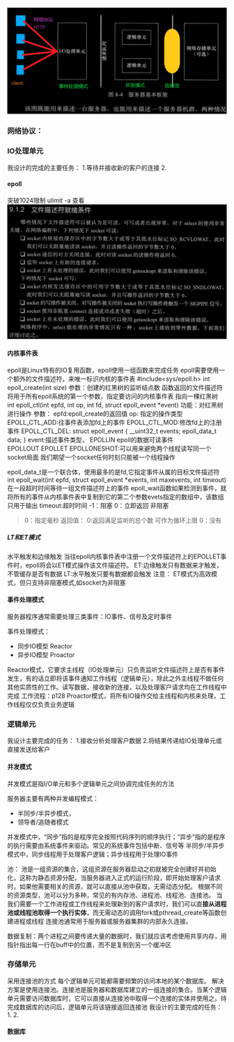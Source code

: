 ![](images\服务器框架.png)

### 网络协议：



### IO处理单元
我设计的完成的主要任务：
1.等待并接收新的客户的连接
2.
#### epoll
突破1024限制
ulimit -a 查看
![](images\文件描述符就绪事件.png)
#### 内核事件表
epoll是Linux特有的IO复用函数，epoll使用一组函数来完成任务
epoll需要使用一个额外的文件描述符，来唯一标识内核的事件表
 #include<sys/epoll.h>
 int epoll_create(int size)
 参数：创建的红黑树的监听结点数
 函数返回的文件描述符将用于所有epoll系统的第一个参数，指定要访问的内核事件表
 指向一棵红黑树
int epoll_ctl(int epfd, int op, int fd, struct epoll_event *event)
功能：对红黑树进行操作
参数：
epfd:epoll_create的返回值
op: 指定的操作类型
EPOLL_CTL_ADD:往事件表添加fd上的事件
EPOLL_CTL_MOD:修改fd上的注册事件
EPOLL_CTL_DEL:
struct epoll_event
{
    __uint32_t events;
    epoll_data_t data;
}
event:描述事件类型，
EPOLLIN epoll的数据可读事件   
EPOLLOUT
EPOLLET
EPOLLONESHOT:可以用来避免两个线程读写同一个socket局面
我们期望一个socket任何时刻只能被一个线程操作

epoll_data_t是一个联合体，使用最多的是fd,它指定事件从属的目标文件描述符
int epoll_wait(int epfd, struct epoll_event *events, int maxevents, int timeout)
在一段超时时间等待一组文件描述符上的事件
epoll_wait函数如果检测到事件，就将所有的事件从内核事件表中复制到它的第二个参数evets指定的数组中，该数组只用于输出
timeout:超时时间
-1：阻塞
0：立即返回 非阻塞
>0：指定毫秒
返回值：
>0:返回满足监听的总个数 可作为循环上限
0：没有


##### LT和ET模式
水平触发和边缘触发
当往epoll内核事件表中注册一个文件描述符上的EPOLLET事件时，epoll将会以ET模式操作该文件描述符。
ET:边缘触发只有数据来才触发，不管缓存是否有数据
LT:水平触发只要有数据都会触发
注意：
ET模式为高效模式，但只支持非阻塞模式,如socket为非阻塞







#### 事件处理模式
服务器程序通常需要处理三类事件：IO事件、信号及定时事件

事件处理模式：
- 同步IO模型 Reactor 
- 异步IO模型 Proactor

Reactor模式，它要求主线程（IO处理单元）只负责监听文件描述符上是否有事件发生，有的话立即将该事件通知工作线程（逻辑单元），除此之外主线程不做任何其他实质性的工作。读写数据，接收新的连接，以及处理客户请求均在工作线程中完成
工作流程：p128
Proactor模式，将所有IO操作交给主线程和内核来处理，工作线程仅仅负责业务逻辑

### 逻辑单元
我设计主要完成的任务：
1.接收分析处理客户数据
2.将结果传递给IO处理单元或直接发送给客户

#### 并发模式
并发模式是指I/O单元和多个逻辑单元之间协调完成任务的方法

服务器主要有两种并发编程模式：
- 半同步/半异步模式，
- 领导者/追随者模式

并发模式中，“同步”指的是程序完全按照代码序列的顺序执行；“异步”指的是程序的执行需要由系统事件来驱动。常见的系统事件包括中断、信号等
半同步/半异步模式中，同步线程用于处理客户逻辑；异步线程用于处理IO事件

池：
池是一组资源的集合，这组资源在服务器启动之初就被完全创建好并初始化，这称为静态资源分配，当服务器进入正式的运行阶段，即开始处理客户请求时，如果他需要相关的资源，就可以直接从池中获取，无需动态分配。
根据不同的资源类型，池可以分为多种，常见的有内存池、进程池、线程池、连接池。
当我们需要一个工作进程或工作线程来处理新到的客户请求时，我们可以直**接从进程池或线程池取得一个执行实体**，而无需动态的调用fork或pthread_create等函数创建进程或线程
连接池通常用于服务器或服务器集群的内部永久连接。

数据复制：两个进程之间要传递大量的数据时，我们就应该考虑使用共享内存，用指针指出每一行在buff中的位置，而不是复制到另一个缓冲区

### 存储单元 
采用连接池的方式
每个逻辑单元可能都需要频繁的访问本地的某个数据库。
解决方案是使用连接池。连接池是服务器和数据库建立的一组连接的集合。当某个逻辑单元需要访问数据库时，它可以直接从连接池中取得一个连接的实体并使用之。待完成数据库的访问后，逻辑单元将该链接返回连接池
我设计的主要完成的任务：
1.
2.

#### 数据库


